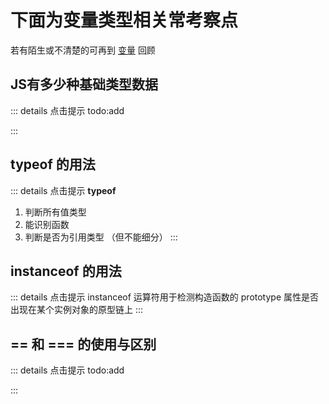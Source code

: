 # 下面为变量类型相关常考察点

若有陌生或不清楚的可再到 [变量](../../%E7%9B%B4%E5%87%BB%E6%A6%82%E5%BF%B5/02js/s_js_2-%E5%8F%98%E9%87%8F#类型-相等性判断) 回顾

## JS有多少种基础类型数据

::: details 点击提示 todo:add

:::

## typeof 的用法

::: details 点击提示
**typeof**
1. 判断所有值类型
2. 能识别函数
3. 判断是否为引用类型 （但不能细分）
:::

## instanceof 的用法

::: details 点击提示
instanceof 运算符用于检测构造函数的 prototype 属性是否出现在某个实例对象的原型链上
:::

## == 和 === 的使用与区别

::: details 点击提示 todo:add

:::